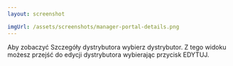 ```yaml
---
layout: screenshot

imgUrl: /assets/screenshots/manager-portal-details.png
---
```


Aby zobaczyć Szczegóły dystrybutora wybierz dystrybutor. Z tego widoku możesz przejść do edycji dystrybutora wybierając przycisk EDYTUJ.


